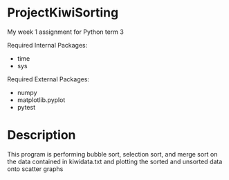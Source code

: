 # ProjectKiwiSorting
My week 1 assignment for Python term 3

Required Internal Packages:
- time
- sys

Required External Packages:
- numpy
- matplotlib.pyplot
- pytest

# Description
This program is performing bubble sort, selection sort, and merge sort on the data contained in kiwidata.txt and plotting the sorted and unsorted data onto scatter graphs